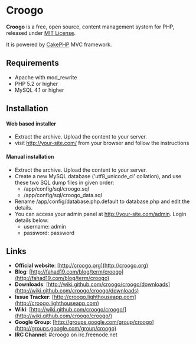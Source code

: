 # Croogo

**Croogo** is a free, open source, content management system for PHP, released under [MIT License](http://github.com/croogo/croogo/blob/master/LICENSE.txt).

It is powered by [CakePHP](http://cakephp.org) MVC framework.

## Requirements
  * Apache with mod_rewrite
  * PHP 5.2 or higher
  * MySQL 4.1 or higher

## Installation

#### Web based installer

  * Extract the archive. Upload the content to your server.
  * visit http://your-site.com/ from your browser and follow the instructions

#### Manual installation

  * Extract the archive. Upload the content to your server.
  * Create a new MySQL database ('utf8_unicode_ci' collation), and use these two SQL dump files in given order:
    * /app/config/sql/croogo.sql
    * /app/config/sql/croogo_data.sql
  * Rename /app/config/database.php.default to database.php and edit the details.
  * You can access your admin panel at http://your-site.com/admin. Login details below:
    * username: admin
    * password: password

## Links

  * **Official website**: [http://croogo.org](http://croogo.org)
  * **Blog**: [http://fahad19.com/blog/term/croogo](http://fahad19.com/blog/term/croogo)
  * **Downloads**: [http://wiki.github.com/croogo/croogo/downloads](http://wiki.github.com/croogo/croogo/downloads)
  * **Issue Tracker**: [http://croogo.lighthouseapp.com](http://croogo.lighthouseapp.com)
  * **Wiki**: [http://wiki.github.com/croogo/croogo/](http://wiki.github.com/croogo/croogo/)
  * **Google Group**: [http://groups.google.com/group/croogo](http://groups.google.com/group/croogo)
  * **IRC Channel**: #croogo on irc.freenode.net